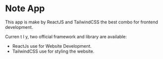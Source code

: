 # Note App

This app is make by ReactJS and TailwindCSS the best combo for frontend development.

Curren t l y, two official framework and library are available:

- ReactJs use for Website Development.
- TailwindCSS use for styling the website.
